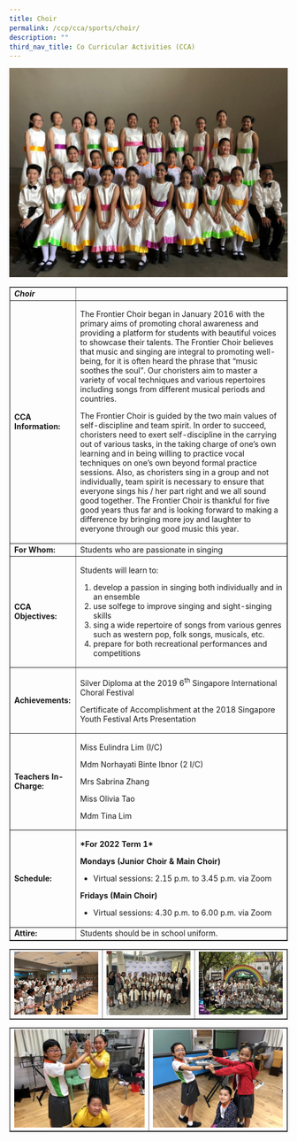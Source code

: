 ```yaml
---
title: Choir
permalink: /ccp/cca/sports/choir/
description: ""
third_nav_title: Co Curricular Activities (CCA)
---
```

<img src="/images/cho1.jpg">
<table class="table table-bordered table-responsive" border="1" cellpadding="10">
<tbody>
<tr>
<td><em><strong>Choir</strong></em></td>
<td>&nbsp;</td>
</tr>
<tr>
<td><strong>CCA Information:</strong></td>
<td>
<p>The Frontier Choir began in January 2016 with the primary aims of promoting choral awareness and providing a platform for students with beautiful voices to showcase their talents. The Frontier Choir believes that music and singing are integral to promoting well-being, for it is often heard the phrase that &ldquo;music soothes the soul&rdquo;. Our choristers aim to master a variety of vocal techniques and various repertoires including songs from different musical periods and countries.</p>
<p>The Frontier Choir is guided by the two main values of self-discipline and team spirit. In order to succeed, choristers need to exert self-discipline in the carrying out of various tasks, in the taking charge of one&rsquo;s own learning and in being willing to practice vocal techniques on one&rsquo;s own beyond formal practice sessions. Also, as choristers sing in a group and not individually, team spirit is necessary to ensure that everyone sings his / her part right and we all sound good together. The Frontier Choir is thankful for five good years thus far and is looking forward to making a difference by bringing more joy and laughter to everyone through our good music this year.</p>
</td>
</tr>
<tr>
<td><strong>For Whom:</strong></td>
<td>Students who are passionate in singing</td>
</tr>
<tr>
<td><strong>CCA Objectives:</strong></td>
<td>
<p>Students will learn to:</p>
<ol>
<li>develop a passion in singing both individually and in an ensemble</li>
<li>use solfege to improve singing and sight-singing skills</li>
<li>sing a wide repertoire of songs from various genres such as western pop, folk songs, musicals, etc.</li>
<li>prepare for both recreational performances and competitions</li>
</ol>
</td>
</tr>
<tr>
<td><strong>Achievements:</strong></td>
<td>
<p>Silver Diploma at the 2019 6<sup>th</sup> Singapore International Choral Festival</p>
<p>Certificate of Accomplishment at the 2018 Singapore Youth Festival Arts Presentation</p>
</td>
</tr>
<tr>
<td><strong>Teachers In-Charge:</strong></td>
<td>
<p>Miss Eulindra Lim (I/C)</p>
<p>Mdm Norhayati Binte Ibnor (2 I/C)</p>
<p>Mrs Sabrina Zhang</p>
<p>Miss Olivia Tao</p>
<p>Mdm Tina Lim</p>
</td>
</tr>
<tr>
<td><strong>Schedule:</strong></td>
<td>
<p><strong>*For 2022 Term 1*</strong></p>
<p><strong>Mondays (Junior Choir &amp; Main Choir)</strong></p>
<ul>
<li>Virtual sessions: 2.15 p.m. to 3.45 p.m. via Zoom</li>
</ul>
<p><strong>Fridays (Main Choir)</strong></p>
<ul>
<li>Virtual sessions: 4.30 p.m. to 6.00 p.m. via Zoom</li>
</ul>
</td>
</tr>
<tr>
<td><strong>Attire:</strong></td>
<td>Students should be in school uniform.</td>
</tr>
</tbody>
</table>
<table style="border-collapse: collapse; width: 100%;" border="1">
<tbody>
<tr>
<td style="width: 33.3333%;"><img src="/images/cho2.jpg"></td>
<td style="width: 33.3333%;"><img src="/images/cho3.png"></td>
<td style="width: 33.3333%;"><img src="/images/cho4.png"></td>
</tr>
</tbody>
</table>
<table style="border-collapse: collapse; width: 100%;" border="1">
<tbody>
<tr>
<td style="width: 50%;"><img src="/images/cho5.jpg"></td>
<td style="width: 50%;"><img src="/images/cho6.png"></td>
</tr>
</tbody>
</table>